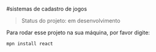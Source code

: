 #sistemas de cadastro de jogos

>Status do projeto: em desenvolvimento

Para rodar esse projeto na sua máquina, por favor digite:

```
mpn install react
```
